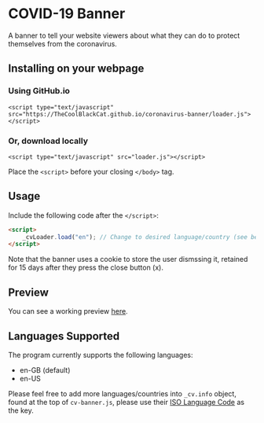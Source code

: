 # COVID-19 Banner
A banner to tell your website viewers about what they can do to protect themselves from the coronavirus.

## Installing on your webpage
### Using GitHub.io
```<script type="text/javascript" src="https://TheCoolBlackCat.github.io/coronavirus-banner/loader.js"></script>```

### Or, download locally
```<script type="text/javascript" src="loader.js"></script>```

Place the ```<script>``` before your closing ```</body>``` tag.

## Usage
Include the following code after the ```</script>```:
```html
<script>
    _cvLoader.load("en"); // Change to desired language/country (see below)
</script>
```

Note that the banner uses a cookie to store the user dismssing it, retained for 15 days after they press the close button (x).

## Preview
You can see a working preview [here](https://thecoolblackcat.github.io/coronavirus-banner/index.html).

## Languages Supported
The program currently supports the following languages:
* en-GB (default)
* en-US

Please feel free to add more languages/countries into ```_cv.info``` object, found at the top of ```cv-banner.js```, please use their [ISO Language Code](http://www.lingoes.net/en/translator/langcode.htm) as the key.